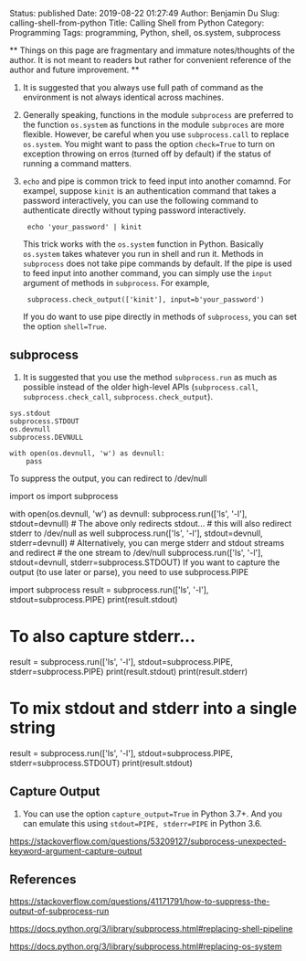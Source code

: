 Status: published
Date: 2019-08-22 01:27:49
Author: Benjamin Du
Slug: calling-shell-from-python
Title: Calling Shell from Python
Category: Programming
Tags: programming, Python, shell, os.system, subprocess

**
Things on this page are fragmentary and immature notes/thoughts of the author.
It is not meant to readers but rather for convenient reference of the author and future improvement.
**



1. It is suggested that you always use full path of command as the environment is not always identical across machines.

2. Generally speaking,
    functions in the module `subprocess` are preferred to the function `os.system`
    as functions in the module `subproces` are more flexible. 
    However, 
    be careful when you use `subprocess.call` to replace `os.system`.
    You might want to pass the option `check=True` 
    to turn on exception throwing on erros (turned off by default)
    if the status of running a command matters. 

3. `echo` and pipe is common trick to feed input into another comamnd. 
    For exampel, 
    suppose `kinit` is an authentication command that takes a password interactively,
    you can use the following command to authenticate directly without typing password interactively.

        echo 'your_password' | kinit

    This trick works with the `os.system` function in Python.
    Basically `os.system` takes whatever you run in shell and run it.
    Methods in `subprocess` does not take pipe commands by default. 
    If the pipe is used to feed input into another command,
    you can simply use the `input` argument of methods in `subprocess`.
    For example,

        subprocess.check_output(['kinit'], input=b'your_password')

    If you do want to use pipe directly in methods of `subprocess`, 
    you can set the option `shell=True`.


## subprocess

1. It is suggested that you use the method `subprocess.run` as much as possible 
  instead of the older high-level APIs (`subprocess.call`, `subprocess.check_call`, `subprocess.check_output`).
```
sys.stdout
subprocess.STDOUT
os.devnull
subprocess.DEVNULL

with open(os.devnull, 'w') as devnull:
    pass
```


To suppress the output, you can redirect to /dev/null

import os
import subprocess

with open(os.devnull, 'w') as devnull:
    subprocess.run(['ls', '-l'], stdout=devnull)
    # The above only redirects stdout...
    # this will also redirect stderr to /dev/null as well
    subprocess.run(['ls', '-l'], stdout=devnull, stderr=devnull)
    # Alternatively, you can merge stderr and stdout streams and redirect
    # the one stream to /dev/null
    subprocess.run(['ls', '-l'], stdout=devnull, stderr=subprocess.STDOUT)
If you want to capture the output (to use later or parse), you need to use subprocess.PIPE

import subprocess
result = subprocess.run(['ls', '-l'], stdout=subprocess.PIPE)
print(result.stdout)

# To also capture stderr...
result = subprocess.run(['ls', '-l'], stdout=subprocess.PIPE, stderr=subprocess.PIPE)
print(result.stdout)
print(result.stderr)

# To mix stdout and stderr into a single string
result = subprocess.run(['ls', '-l'], stdout=subprocess.PIPE, stderr=subprocess.STDOUT)
print(result.stdout)

## Capture Output

1. You can use the option `capture_output=True` in Python 3.7+.
  And you can emulate this using `stdout=PIPE, stderr=PIPE` in Python 3.6.
  

https://stackoverflow.com/questions/53209127/subprocess-unexpected-keyword-argument-capture-output


## References

https://stackoverflow.com/questions/41171791/how-to-suppress-the-output-of-subprocess-run

https://docs.python.org/3/library/subprocess.html#replacing-shell-pipeline

https://docs.python.org/3/library/subprocess.html#replacing-os-system

